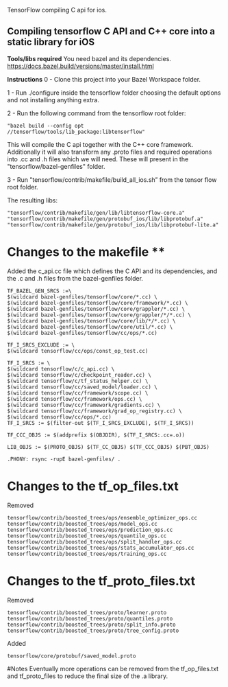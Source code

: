 TensorFlow compiling C api for ios.

## Compiling tensorflow C API and C++ core into a static library for iOS

**Tools/libs required**
You need bazel and its dependencies.
https://docs.bazel.build/versions/master/install.html

**Instructions**
0 - Clone this project into your Bazel Workspace folder.

1 - Run ./configure inside the tensorflow folder choosing the default options and not installing anything extra.

2 - Run the following command from the tensorflow root folder:

```
"bazel build --config opt //tensorflow/tools/lib_package:libtensorflow"
```

This will compile the C api together with the C++ core framework. Additionally it will also transform any .proto files and required operations into .cc and .h files which we will need. These will present in the "tensorflow/bazel-genfiles" folder.

3 - Run "tensorflow/contrib/makefile/build_all_ios.sh” from the tensor flow root folder.

The resulting libs:
```
"tensorflow/contrib/makefile/gen/lib/libtensorflow-core.a"
"tensorflow/contrib/makefile/gen/protobuf_ios/lib/libprotobuf.a"
"tensorflow/contrib/makefile/gen/protobuf_ios/lib/libprotobuf-lite.a"
```

# Changes to the makefile ** 

Added the c_api.cc file which defines the C API and its dependencies, and the .c and .h files from the bazel-genfiles folder.

```
TF_BAZEL_GEN_SRCS :=\
$(wildcard bazel-genfiles/tensorflow/core/*.cc) \
$(wildcard bazel-genfiles/tensorflow/core/framework/*.cc) \
$(wildcard bazel-genfiles/tensorflow/core/grappler/*.cc) \
$(wildcard bazel-genfiles/tensorflow/core/grappler/*/*.cc) \
$(wildcard bazel-genfiles/tensorflow/core/lib/*/*.cc) \
$(wildcard bazel-genfiles/tensorflow/core/util/*.cc) \
$(wildcard bazel-genfiles/tensorflow/cc/ops/*.cc)
```

```
TF_I_SRCS_EXCLUDE := \
$(wildcard tensorflow/cc/ops/const_op_test.cc) 
```

```
TF_I_SRCS := \
$(wildcard tensorflow/c/c_api.cc) \
$(wildcard tensorflow/c/checkpoint_reader.cc) \
$(wildcard tensorflow/c/tf_status_helper.cc) \
$(wildcard tensorflow/cc/saved_model/loader.cc) \
$(wildcard tensorflow/cc/framework/scope.cc) \
$(wildcard tensorflow/cc/framework/ops.cc) \
$(wildcard tensorflow/cc/framework/gradients.cc) \
$(wildcard tensorflow/cc/framework/grad_op_registry.cc) \
$(wildcard tensorflow/cc/ops/*.cc) 
TF_I_SRCS := $(filter-out $(TF_I_SRCS_EXCLUDE), $(TF_I_SRCS))
```

```
TF_CCC_OBJS := $(addprefix $(OBJDIR), $(TF_I_SRCS:.cc=.o))
```

```
LIB_OBJS := $(PROTO_OBJS) $(TF_CC_OBJS) $(TF_CCC_OBJS) $(PBT_OBJS)
```
```
.PHONY: rsync -rupE bazel-genfiles/ .
```
# Changes to the tf_op_files.txt
Removed
```
tensorflow/contrib/boosted_trees/ops/ensemble_optimizer_ops.cc
tensorflow/contrib/boosted_trees/ops/model_ops.cc
tensorflow/contrib/boosted_trees/ops/prediction_ops.cc
tensorflow/contrib/boosted_trees/ops/quantile_ops.cc
tensorflow/contrib/boosted_trees/ops/split_handler_ops.cc
tensorflow/contrib/boosted_trees/ops/stats_accumulator_ops.cc
tensorflow/contrib/boosted_trees/ops/training_ops.cc
```

# Changes to the tf_proto_files.txt
Removed
```
tensorflow/contrib/boosted_trees/proto/learner.proto
tensorflow/contrib/boosted_trees/proto/quantiles.proto
tensorflow/contrib/boosted_trees/proto/split_info.proto
tensorflow/contrib/boosted_trees/proto/tree_config.proto
```

Added
```
tensorflow/core/protobuf/saved_model.proto
```
#Notes
Eventually more operations can be removed from the tf_op_files.txt and tf_proto_files to reduce the final size of the .a library.


